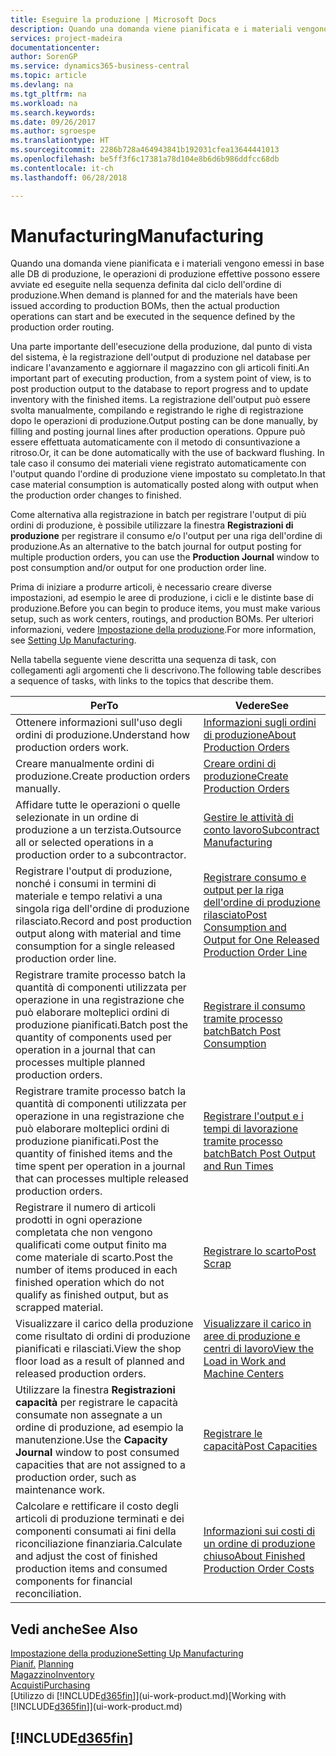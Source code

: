 ```yaml
---
title: Eseguire la produzione | Microsoft Docs
description: Quando una domanda viene pianificata e i materiali vengono emessi in base alle DB di produzione, le operazioni di produzione effettive possono essere avviate ed eseguite nella sequenza definita dal ciclo dell'ordine di produzione.
services: project-madeira
documentationcenter: 
author: SorenGP
ms.service: dynamics365-business-central
ms.topic: article
ms.devlang: na
ms.tgt_pltfrm: na
ms.workload: na
ms.search.keywords: 
ms.date: 09/26/2017
ms.author: sgroespe
ms.translationtype: HT
ms.sourcegitcommit: 2286b728a464943841b192031cfea13644441013
ms.openlocfilehash: be5ff3f6c17381a78d104e8b6d6b986ddfcc68db
ms.contentlocale: it-ch
ms.lasthandoff: 06/28/2018

---
```

# <a name="manufacturing"></a><span data-ttu-id="b3b2f-103">Manufacturing</span><span class="sxs-lookup"><span data-stu-id="b3b2f-103">Manufacturing</span></span>
<span data-ttu-id="b3b2f-104">Quando una domanda viene pianificata e i materiali vengono emessi in base alle DB di produzione, le operazioni di produzione effettive possono essere avviate ed eseguite nella sequenza definita dal ciclo dell'ordine di produzione.</span><span class="sxs-lookup"><span data-stu-id="b3b2f-104">When demand is planned for and the materials have been issued according to production BOMs, then the actual production operations can start and be executed in the sequence defined by the production order routing.</span></span>  

<span data-ttu-id="b3b2f-105">Una parte importante dell'esecuzione della produzione, dal punto di vista del sistema, è la registrazione dell'output di produzione nel database per indicare l'avanzamento e aggiornare il magazzino con gli articoli finiti.</span><span class="sxs-lookup"><span data-stu-id="b3b2f-105">An important part of executing production, from a system point of view, is to post production output to the database to report progress and to update inventory with the finished items.</span></span> <span data-ttu-id="b3b2f-106">La registrazione dell'output può essere svolta manualmente, compilando e registrando le righe di registrazione dopo le operazioni di produzione.</span><span class="sxs-lookup"><span data-stu-id="b3b2f-106">Output posting can be done manually, by filling and posting journal lines after production operations.</span></span> <span data-ttu-id="b3b2f-107">Oppure può essere effettuata automaticamente con il metodo di consuntivazione a ritroso.</span><span class="sxs-lookup"><span data-stu-id="b3b2f-107">Or, it can be done automatically with the use of backward flushing.</span></span> <span data-ttu-id="b3b2f-108">In tale caso il consumo dei materiali viene registrato automaticamente con l'output quando l'ordine di produzione viene impostato su completato.</span><span class="sxs-lookup"><span data-stu-id="b3b2f-108">In that case material consumption is automatically posted along with output when the production order changes to finished.</span></span>  

<span data-ttu-id="b3b2f-109">Come alternativa alla registrazione in batch per registrare l'output di più ordini di produzione, è possibile utilizzare la finestra **Registrazioni di produzione** per registrare il consumo e/o l'output per una riga dell'ordine di produzione.</span><span class="sxs-lookup"><span data-stu-id="b3b2f-109">As an alternative to the batch journal for output posting for multiple production orders, you can use the **Production Journal** window to post consumption and/or output for one production order line.</span></span>

<span data-ttu-id="b3b2f-110">Prima di iniziare a produrre articoli, è necessario creare diverse impostazioni, ad esempio le aree di produzione, i cicli e le distinte base di produzione.</span><span class="sxs-lookup"><span data-stu-id="b3b2f-110">Before you can begin to produce items, you must make various setup, such as work centers, routings, and production BOMs.</span></span> <span data-ttu-id="b3b2f-111">Per ulteriori informazioni, vedere [Impostazione della produzione](production-configure-production-processes.md).</span><span class="sxs-lookup"><span data-stu-id="b3b2f-111">For more information, see [Setting Up Manufacturing](production-configure-production-processes.md).</span></span>

<span data-ttu-id="b3b2f-112">Nella tabella seguente viene descritta una sequenza di task, con collegamenti agli argomenti che li descrivono.</span><span class="sxs-lookup"><span data-stu-id="b3b2f-112">The following table describes a sequence of tasks, with links to the topics that describe them.</span></span>   

|<span data-ttu-id="b3b2f-113">**Per**</span><span class="sxs-lookup"><span data-stu-id="b3b2f-113">**To**</span></span>|<span data-ttu-id="b3b2f-114">**Vedere**</span><span class="sxs-lookup"><span data-stu-id="b3b2f-114">**See**</span></span>|  
|------------|-------------|  
|<span data-ttu-id="b3b2f-115">Ottenere informazioni sull'uso degli ordini di produzione.</span><span class="sxs-lookup"><span data-stu-id="b3b2f-115">Understand how production orders work.</span></span>|[<span data-ttu-id="b3b2f-116">Informazioni sugli ordini di produzione</span><span class="sxs-lookup"><span data-stu-id="b3b2f-116">About Production Orders</span></span>](production-about-production-orders.md)|
|<span data-ttu-id="b3b2f-117">Creare manualmente ordini di produzione.</span><span class="sxs-lookup"><span data-stu-id="b3b2f-117">Create production orders manually.</span></span>|[<span data-ttu-id="b3b2f-118">Creare ordini di produzione</span><span class="sxs-lookup"><span data-stu-id="b3b2f-118">Create Production Orders</span></span>](production-how-to-create-production-orders.md)|
|<span data-ttu-id="b3b2f-119">Affidare tutte le operazioni o quelle selezionate in un ordine di produzione a un terzista.</span><span class="sxs-lookup"><span data-stu-id="b3b2f-119">Outsource all or selected operations in a production order to a subcontractor.</span></span>|[<span data-ttu-id="b3b2f-120">Gestire le attività di conto lavoro</span><span class="sxs-lookup"><span data-stu-id="b3b2f-120">Subcontract Manufacturing</span></span>](production-how-to-subcontract-manufacturing.md)|
|<span data-ttu-id="b3b2f-121">Registrare l'output di produzione, nonché i consumi in termini di materiale e tempo relativi a una singola riga dell'ordine di produzione rilasciato.</span><span class="sxs-lookup"><span data-stu-id="b3b2f-121">Record and post production output along with material and time consumption for a single released production order line.</span></span>|[<span data-ttu-id="b3b2f-122">Registrare consumo e output per la riga dell'ordine di produzione rilasciato</span><span class="sxs-lookup"><span data-stu-id="b3b2f-122">Post Consumption and Output for One Released Production Order Line</span></span>](production-how-to-register-consumption-and-output.md)|  
|<span data-ttu-id="b3b2f-123">Registrare tramite processo batch la quantità di componenti utilizzata per operazione in una registrazione che può elaborare molteplici ordini di produzione pianificati.</span><span class="sxs-lookup"><span data-stu-id="b3b2f-123">Batch post the quantity of components used per operation in a journal that can processes multiple planned production orders.</span></span>|[<span data-ttu-id="b3b2f-124">Registrare il consumo tramite processo batch</span><span class="sxs-lookup"><span data-stu-id="b3b2f-124">Batch Post Consumption</span></span>](production-how-to-post-consumption.md)|
|<span data-ttu-id="b3b2f-125">Registrare tramite processo batch la quantità di componenti utilizzata per operazione in una registrazione che può elaborare molteplici ordini di produzione pianificati.</span><span class="sxs-lookup"><span data-stu-id="b3b2f-125">Post the quantity of finished items and the time spent per operation in a journal that can processes multiple released production orders.</span></span>|[<span data-ttu-id="b3b2f-126">Registrare l'output e i tempi di lavorazione tramite processo batch</span><span class="sxs-lookup"><span data-stu-id="b3b2f-126">Batch Post Output and Run Times</span></span>](production-how-to-post-output-quantity.md)|  
|<span data-ttu-id="b3b2f-127">Registrare il numero di articoli prodotti in ogni operazione completata che non vengono qualificati come output finito ma come materiale di scarto.</span><span class="sxs-lookup"><span data-stu-id="b3b2f-127">Post the number of items produced in each finished operation which do not qualify as finished output, but as scrapped material.</span></span>|[<span data-ttu-id="b3b2f-128">Registrare lo scarto</span><span class="sxs-lookup"><span data-stu-id="b3b2f-128">Post Scrap</span></span>](production-how-to-post-scrap.md)|
|<span data-ttu-id="b3b2f-129">Visualizzare il carico della produzione come risultato di ordini di produzione pianificati e rilasciati.</span><span class="sxs-lookup"><span data-stu-id="b3b2f-129">View the shop floor load as a result of planned and released production orders.</span></span>|[<span data-ttu-id="b3b2f-130">Visualizzare il carico in aree di produzione e centri di lavoro</span><span class="sxs-lookup"><span data-stu-id="b3b2f-130">View the Load in Work and Machine Centers</span></span>](production-how-to-view-the-load-on-work-centers.md)|      
|<span data-ttu-id="b3b2f-131">Utilizzare la finestra **Registrazioni capacità** per registrare le capacità consumate non assegnate a un ordine di produzione, ad esempio la manutenzione.</span><span class="sxs-lookup"><span data-stu-id="b3b2f-131">Use the **Capacity Journal** window to post consumed capacities that are not assigned to a production order, such as maintenance work.</span></span>|[<span data-ttu-id="b3b2f-132">Registrare le capacità</span><span class="sxs-lookup"><span data-stu-id="b3b2f-132">Post Capacities</span></span>](production-how-to-post-capacities.md)|  
|<span data-ttu-id="b3b2f-133">Calcolare e rettificare il costo degli articoli di produzione terminati e dei componenti consumati ai fini della riconciliazione finanziaria.</span><span class="sxs-lookup"><span data-stu-id="b3b2f-133">Calculate and adjust the cost of finished production items and consumed components for financial reconciliation.</span></span>|[<span data-ttu-id="b3b2f-134">Informazioni sui costi di un ordine di produzione chiuso</span><span class="sxs-lookup"><span data-stu-id="b3b2f-134">About Finished Production Order Costs</span></span>](finance-about-finished-production-order-costs.md)|  

## <a name="see-also"></a><span data-ttu-id="b3b2f-135">Vedi anche</span><span class="sxs-lookup"><span data-stu-id="b3b2f-135">See Also</span></span>  
[<span data-ttu-id="b3b2f-136">Impostazione della produzione</span><span class="sxs-lookup"><span data-stu-id="b3b2f-136">Setting Up Manufacturing</span></span>](production-configure-production-processes.md)  
<span data-ttu-id="b3b2f-137">[Pianif.](production-planning.md)    </span><span class="sxs-lookup"><span data-stu-id="b3b2f-137">[Planning](production-planning.md)    </span></span>  
[<span data-ttu-id="b3b2f-138">Magazzino</span><span class="sxs-lookup"><span data-stu-id="b3b2f-138">Inventory</span></span>](inventory-manage-inventory.md)  
[<span data-ttu-id="b3b2f-139">Acquisti</span><span class="sxs-lookup"><span data-stu-id="b3b2f-139">Purchasing</span></span>](purchasing-manage-purchasing.md)  
<span data-ttu-id="b3b2f-140">[Utilizzo di [!INCLUDE[d365fin](includes/d365fin_md.md)]](ui-work-product.md)</span><span class="sxs-lookup"><span data-stu-id="b3b2f-140">[Working with [!INCLUDE[d365fin](includes/d365fin_md.md)]](ui-work-product.md)</span></span>

## [!INCLUDE[d365fin](includes/free_trial_md.md)]  
 

